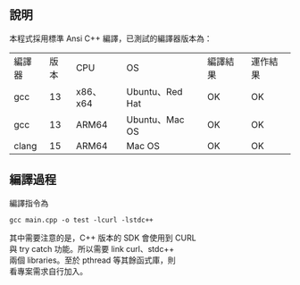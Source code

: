  
## 說明

本程式採用標準 Ansi C++ 編譯，已測試的編譯器版本為：

<table>
  <tr>
    <td>編譯器</td>
    <td>版本</td>
    <td>CPU</td>
    <td>OS</td>
    <td>編譯結果</td>
    <td>運作結果</td>
  </tr>
  <tr>
    <td>gcc</td>
    <td>13</td>
    <td>x86、x64</td>
    <td>Ubuntu、Red Hat</td>
    <td>OK</td>
    <td>OK</td>
  </tr>
  <tr>
    <td>gcc</td>
    <td>13</td>
    <td>ARM64</td>
    <td>Ubuntu、Mac OS</td>
    <td>OK</td>
    <td>OK</td>
  </tr>
  <tr>
    <td>clang</td>
    <td>15</td>
    <td>ARM64</td>
    <td>Mac OS</td>
    <td>OK</td>
    <td>OK</td>
  </tr>
</table>

## 編譯過程

編譯指令為
```
gcc main.cpp -o test -lcurl -lstdc++
```

其中需要注意的是，C++ 版本的 SDK 會使用到 CURL  
與 try catch 功能。所以需要 link curl、stdc++  
兩個 libraries。至於 pthread 等其餘函式庫，則  
看專案需求自行加入。  
